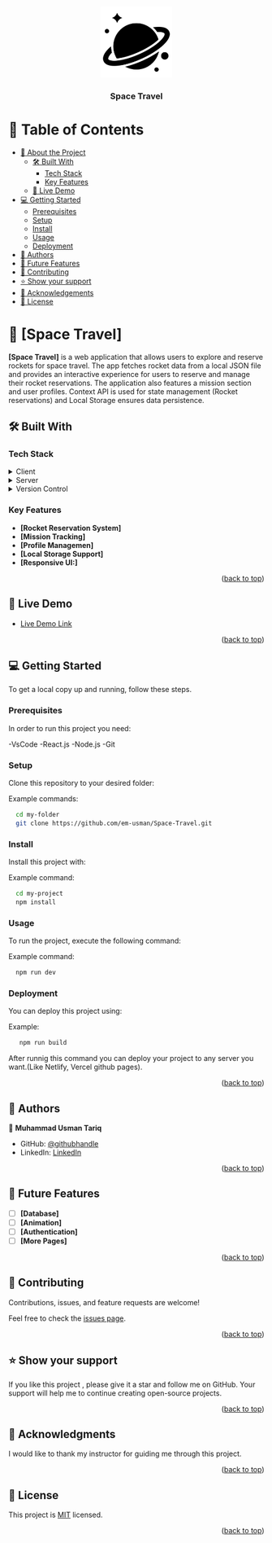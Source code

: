 <a name="readme-top"></a>

<div align="center">
  <!-- You are encouraged to replace this logo with your own! Otherwise you can also remove it. -->
  <img src="./public//images/space.png" alt="logo" width="140"  height="auto" />
  <br/>

  <h3><b>Space Travel</b></h3>

</div>

<!-- TABLE OF CONTENTS -->

# 📗 Table of Contents

- [📖 About the Project](#about-project)
  - [🛠 Built With](#built-with)
    - [Tech Stack](#tech-stack)
    - [Key Features](#key-features)
  - [🚀 Live Demo](#live-demo)
- [💻 Getting Started](#getting-started)
  - [Prerequisites](#prerequisites)
  - [Setup](#setup)
  - [Install](#install)
  - [Usage](#usage)
  - [Deployment](#deployment)
- [👥 Authors](#authors)
- [🔭 Future Features](#future-features)
- [🤝 Contributing](#contributing)
- [⭐️ Show your support](#support)
- [🙏 Acknowledgements](#acknowledgements)
- [📝 License](#license)

<!-- PROJECT DESCRIPTION -->

# 📖 [Space Travel] <a name="about-project"></a>


**[Space Travel]** is a web application that allows users to explore and reserve rockets for space travel. The app fetches rocket data from a local JSON file and provides an interactive experience for users to reserve and manage their rocket reservations. The application also features a mission section and user profiles. Context API is used for state management (Rocket reservations) and Local Storage ensures data persistence.

## 🛠 Built With <a name="built-with"></a>

### Tech Stack <a name="tech-stack"></a>

<details>
  <summary>Client</summary>
  <ul>
    <li><a href="https://reactjs.org/">React.js</a></li>
    <li><a href="https://html.com/html5/">HTML</a></li>
    <li><a href="https://www.w3.org/TR/2001/WD-css3-roadmap-20010523/">CSS</a></li>
    <li><a href="https://code.visualstudio.com/">Visual Studio Code</a></li>
  </ul>
</details>

<details>
  <summary>Server</summary>
  <ul>
    <li><a href="https://nodejs.org/en">Node.js</a></li>
  </ul>
</details>

<details>
<summary>Version Control</summary>
  <ul>
    <li><a href="https://github.com">Github</a></li>
    <li><a href="https://git-scm.com/">Git</a></li>
  </ul>
</details>

<!-- Features -->

### Key Features <a name="key-features"></a>

- **[Rocket Reservation System]**
- **[Mission Tracking]**
- **[Profile Managemen]**
- **[Local Storage Support]**
- **[Responsive UI:]**

<p align="right">(<a href="#readme-top">back to top</a>)</p>

<!-- LIVE DEMO -->

## 🚀 Live Demo <a name="live-demo"></a>

- [Live Demo Link](https://space-travel-v1.netlify.app/)

<p align="right">(<a href="#readme-top">back to top</a>)</p>

<!-- GETTING STARTED -->

## 💻 Getting Started <a name="getting-started"></a>

To get a local copy up and running, follow these steps.

### Prerequisites

In order to run this project you need:

-VsCode -React.js -Node.js -Git

### Setup

Clone this repository to your desired folder:

Example commands:

```sh
  cd my-folder
  git clone https://github.com/em-usman/Space-Travel.git
```

### Install

Install this project with:

Example command:

```sh
  cd my-project
  npm install
```

### Usage

To run the project, execute the following command:

Example command:

```sh
  npm run dev
```

### Deployment

You can deploy this project using:

Example:

```sh
   npm run build
```

After runnig this command you can deploy your project to any server you want.(Like Netlify, Vercel github pages).

<p align="right">(<a href="#readme-top">back to top</a>)</p>

<!-- AUTHORS -->

## 👥 Authors <a name="authors"></a>

👤 **Muhammad Usman Tariq**

- GitHub: [@githubhandle](https://github.com/em-usman)
- LinkedIn: [LinkedIn](https://www.linkedin.com/in/osman-tariq-8a7543266/)


<p align="right">(<a href="#readme-top">back to top</a>)</p>

<!-- FUTURE FEATURES -->

## 🔭 Future Features <a name="future-features"></a>

- [ ] **[Database]**
- [ ] **[Animation]**
- [ ] **[Authentication]**
- [ ] **[More Pages]**

<p align="right">(<a href="#readme-top">back to top</a>)</p>

<!-- CONTRIBUTING -->

## 🤝 Contributing <a name="contributing"></a>

Contributions, issues, and feature requests are welcome!

Feel free to check the [issues page](https://github.com/em-usman/Space-Travel/issues).

<p align="right">(<a href="#readme-top">back to top</a>)</p>

<!-- SUPPORT -->

## ⭐️ Show your support <a name="support"></a>

If you like this project , please give it a star and follow me on GitHub. Your support will help me to continue creating open-source projects.

<p align="right">(<a href="#readme-top">back to top</a>)</p>

<!-- ACKNOWLEDGEMENTS -->

## 🙏 Acknowledgments <a name="acknowledgements"></a>

I would like to thank my instructor for guiding me through this project.

<p align="right">(<a href="#readme-top">back to top</a>)</p>

<!-- LICENSE -->

## 📝 License <a name="license"></a>

This project is [MIT](./LICENSE.md) licensed.

<p align="right">(<a href="#readme-top">back to top</a>)</p>

